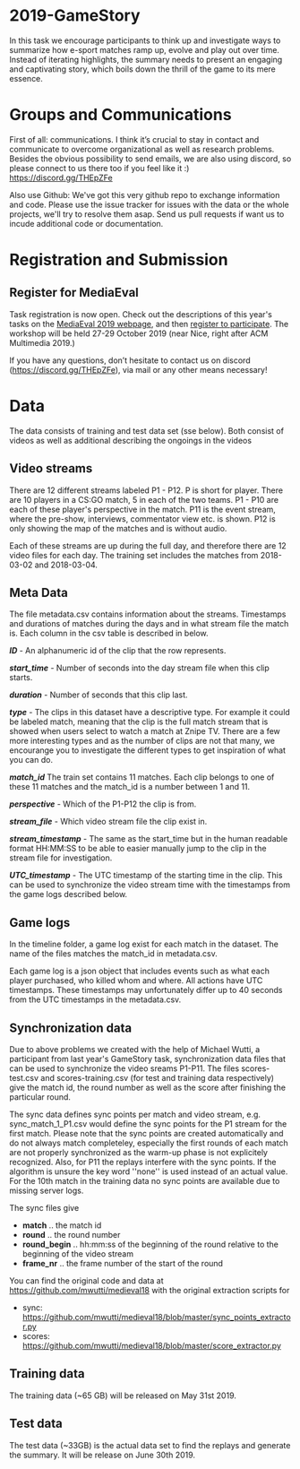 # 2019-GameStory
In this task we encourage participants to think up and investigate ways to summarize how e-sport matches ramp up, evolve and play out over time. Instead of iterating highlights, the summary needs to present an engaging and captivating story, which boils down the thrill of the game to its mere essence.

# Groups and Communications
First of all: communications. I think it’s crucial to stay in contact and communicate to overcome organizational as well as research problems. Besides the obvious possibility to send emails, we are also using discord, so please connect to us there too if you feel like it :) https://discord.gg/THEpZFe

Also use Github: We've got this very github repo to exchange information and code. Please use the issue tracker for issues with the data or the whole projects, we'll try to resolve them asap. Send us pull requests if want us to incude additional code or documentation.

# Registration and Submission

## Register for MediaEval
Task registration is now open. Check out the descriptions of this year's tasks on the [MediaEval 2019 webpage](http://www.multimediaeval.org/mediaeval2019/index.html), and then [register to participate](https://docs.google.com/forms/d/e/1FAIpQLSfxS4LPBhLQUTXSPT5vogtiSy7BuAKrPs6u6pZXcSV1Xs7XEQ/viewform). The workshop will be held 27-29 October 2019 (near Nice, right after ACM Multimedia 2019.)

If you have any questions, don’t hesitate to contact us on discord (https://discord.gg/THEpZFe), via mail or any other means necessary!

# Data
The data consists of training and test data set (sse below). Both consist of videos as well as additional describing the ongoings in the videos

## Video streams
There are 12 different streams labeled P1 - P12. P is short for player. 
There are 10 players in a CS:GO match, 5 in each of the two teams. 
P1 - P10 are each of these player's perspective in the match. 
P11 is the event stream, where the pre-show, interviews, commentator view etc. is shown. P12 is only showing the map of the matches and is without audio. 

Each of these streams are up during the full day, and therefore there are 12 video files for each day.  The training set includes the matches from 2018-03-02 and 2018-03-04. 

## Meta Data
The file metadata.csv contains information about the streams. Timestamps and durations of matches during the days and in what stream file the match is. Each column in the csv table is described in below.

***ID*** - An alphanumeric id of the clip that the row represents.

***start_time*** - Number of seconds into the day stream file when this clip starts.

***duration*** - Number of seconds that this clip last.

***type*** - The clips in this dataset have a descriptive type. For example it could be labeled match, meaning that the clip is the full match stream that is showed when users select to watch a match at Znipe TV. There are a few more interesting types and as the number of clips are not that many, we encourange you to investigate the different types to get inspiration of what you can do. 

***match_id*** The train set contains 11 matches. Each clip belongs to one of these 11 matches and the match_id is a number between 1 and 11.

***perspective*** - Which of the P1-P12 the clip is from.

***stream_file*** - Which video stream file the clip exist in.

***stream_timestamp*** - The same as the start_time but in the human readable format HH:MM:SS to be able to easier manually jump to the clip in the stream file for investigation.

***UTC_timestamp*** - The UTC timestamp of the starting time in the clip. This can be used to synchronize the video stream time with the timestamps from the game logs described below. 

## Game logs
In the timeline folder, a game log exist for each match in the dataset.
The name of the files matches the match_id in metadata.csv.

Each game log is a json object that includes events such as what each player purchased, who killed whom and where. All actions have UTC timestamps. 
These timestamps may unfortunately differ up to 40 seconds from the UTC timestamps in the metadata.csv.

## Synchronization data
Due to above problems we created with the help of Michael Wutti, a participant from last year's GameStory task, synchronization data files that can be used to synchronize the video sreams P1-P11. The files scores-test.csv and scores-training.csv (for test and training data respectively) give the match id, the round number as well as the score after finishing the particular round. 

The sync data defines sync points per match and video stream, e.g. sync_match_1_P1.csv would define the sync points for the P1 stream for the first match. Please note that the sync points are created automatically and do not always match completeley, especially the first rounds of each match are not properly synchronized as the warm-up phase is not explicitely recognized. Also, for P11 the replays interfere with the sync points. If the algorithm is unsure the key word ''none'' is used instead of an actual value. For the 10th match in the training data no sync points are available due to missing server logs.  

The sync files give 

  * **match**	 .. the match id 
  * **round**  .. the round number
  * **round_begin** .. hh:mm:ss of the beginning of the round relative to the beginning of the video stream
  * **frame_nr** .. the frame number of the start of the round

You can find the original code and data at  https://github.com/mwutti/medieval18 with the original extraction scripts for 
  * sync: https://github.com/mwutti/medieval18/blob/master/sync_points_extractor.py
  * scores: https://github.com/mwutti/medieval18/blob/master/score_extractor.py

## Training data
The training data (~65 GB) will be released on May 31st 2019.

## Test data
The test data (~33GB) is the actual data set to find the replays and generate the summary. It will be release on June 30th 2019.

